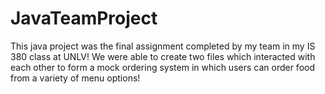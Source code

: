 # JavaTeamProject
This java project was the final assignment completed by my team in my IS 380 class at UNLV! We were able to create two files which interacted with each other to form a mock ordering system in which users can order food from a variety of menu options!
